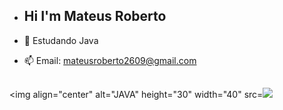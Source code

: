 - ## Hi I'm Mateus Roberto

- 🌱 Estudando Java
- 📫 Email: mateusroberto2609@gmail.com
##
<div>
 
 <img align="center" alt="JAVA" height="30" width="40" src=<img src="https://cdn.jsdelivr.net/gh/devicons/devicon/icons/java/java-original.svg" />

